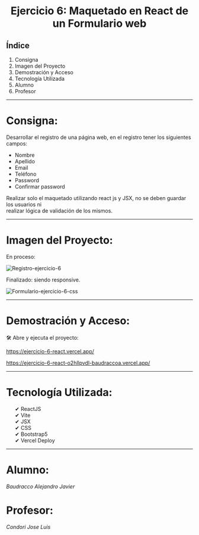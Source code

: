 <h1 align="center"> Ejercicio 6: Maquetado en React de un Formulario web </h1>

## Índice

<ol>
  <li>Consigna</li>
   <li>Imagen del Proyecto</li>
   <li>Demostración y Acceso</li>
   <li>Tecnología Utilizada</li>
   <li>Alumno</li>
  <li>Profesor</li>
</ol>
<hr>

# Consigna:

Desarrollar el registro de una página web, en el registro tener los siguientes campos:
<ul>
  <li>Nombre</li>
  <li>Apellido</li>
  <li> Email</li>
  <li>Teléfono</li>
  <li>Password</li>
  <li>Confirmar password</li> 
</ul>
Realizar solo el maquetado utilizando react js y JSX, no se deben guardar los usuarios ni <br>
realizar lógica de validación de los mismos.
<hr>

# Imagen del Proyecto:

En proceso:

![Registro-ejercicio-6](https://github.com/BaudraccoA/Ejercicio-6-react/assets/105230509/75cff922-d25b-4a25-918d-1953ee5636bc)

Finalizado: siendo responsive.

![Formulario-ejercicio-6-css](https://github.com/BaudraccoA/Ejercicio-6-react/assets/105230509/4bb7fe40-b92c-4717-9caa-66f524f483b7)

<hr>

# Demostración y Acceso:

🛠 Abre y ejecuta el proyecto:

https://ejercicio-6-react.vercel.app/

https://ejercicio-6-react-o2hllpvdl-baudraccoa.vercel.app/

<hr>

# Tecnología Utilizada:
<ul>
✔ ReactJS<br>
✔ Vite<br>
✔ JSX<br>
✔ CSS<br>
✔ Bootstrap5<br>
✔ Vercel Deploy
</ul>

<hr>

# Alumno:

<em>Baudracco Alejandro Javier</em>

# Profesor:

<em>Condori Jose Luis</em>




